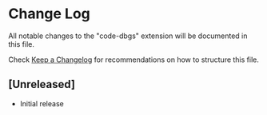 # Change Log

All notable changes to the "code-dbgs" extension will be documented in this file.

Check [Keep a Changelog](http://keepachangelog.com/) for recommendations on how to structure this file.

## [Unreleased]

- Initial release